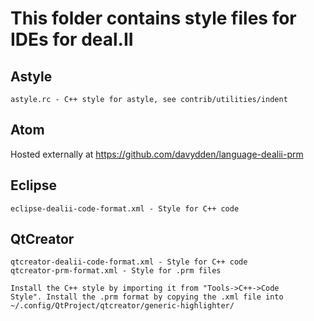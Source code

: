 This folder contains style files for IDEs for deal.II
==============================================================

Astyle
------

    astyle.rc - C++ style for astyle, see contrib/utilities/indent


Atom
----

Hosted externally at https://github.com/davydden/language-dealii-prm


Eclipse
-------

    eclipse-dealii-code-format.xml - Style for C++ code


QtCreator
---------

    qtcreator-dealii-code-format.xml - Style for C++ code
    qtcreator-prm-format.xml - Style for .prm files

    Install the C++ style by importing it from "Tools->C++->Code
    Style". Install the .prm format by copying the .xml file into
    ~/.config/QtProject/qtcreator/generic-highlighter/
